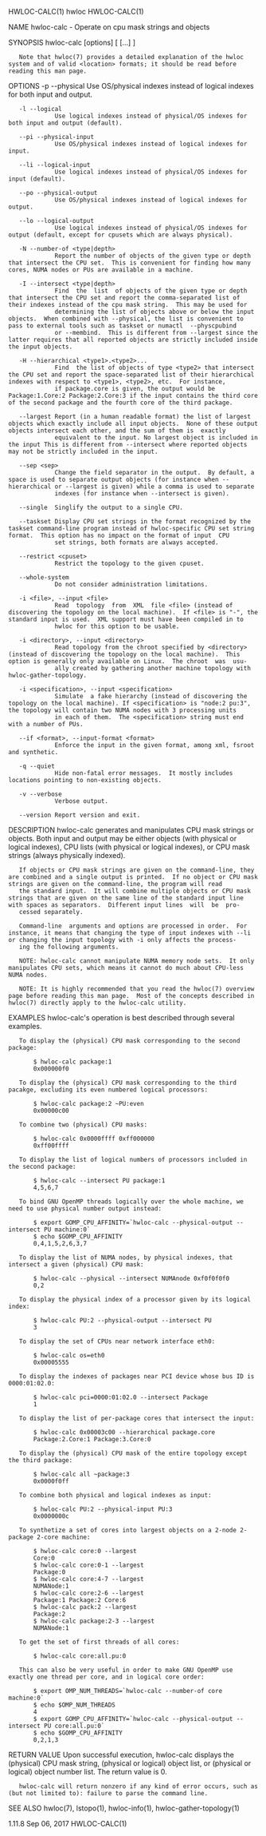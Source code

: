 HWLOC-CALC(1)                                                                                       hwloc                                                                                       HWLOC-CALC(1)



NAME
       hwloc-calc - Operate on cpu mask strings and objects

SYNOPSIS
       hwloc-calc [options] <location1> [<location2> [...] ]

       Note that hwloc(7) provides a detailed explanation of the hwloc system and of valid <location> formats; it should be read before reading this man page.

OPTIONS
       -p --physical
                 Use OS/physical indexes instead of logical indexes for both input and output.

       -l --logical
                 Use logical indexes instead of physical/OS indexes for both input and output (default).

       --pi --physical-input
                 Use OS/physical indexes instead of logical indexes for input.

       --li --logical-input
                 Use logical indexes instead of physical/OS indexes for input (default).

       --po --physical-output
                 Use OS/physical indexes instead of logical indexes for output.

       --lo --logical-output
                 Use logical indexes instead of physical/OS indexes for output (default, except for cpusets which are always physical).

       -N --number-of <type|depth>
                 Report the number of objects of the given type or depth that intersect the CPU set.  This is convenient for finding how many cores, NUMA nodes or PUs are available in a machine.

       -I --intersect <type|depth>
                 Find  the  list  of objects of the given type or depth that intersect the CPU set and report the comma-separated list of their indexes instead of the cpu mask string.  This may be used for
                 determining the list of objects above or below the input objects.  When combined with --physical, the list is convenient to pass to external tools such as taskset or numactl  --physcpubind
                 or --membind.  This is different from --largest since the latter requires that all reported objects are strictly included inside the input objects.

       -H --hierarchical <type1>.<type2>...
                 Find  the list of objects of type <type2> that intersect the CPU set and report the space-separated list of their hierarchical indexes with respect to <type1>, <type2>, etc.  For instance,
                 if package.core is given, the output would be Package:1.Core:2 Package:2.Core:3 if the input contains the third core of the second package and the fourth core of the third package.

       --largest Report (in a human readable format) the list of largest objects which exactly include all input objects.  None of these output objects intersect each other, and the sum of them is  exactly
                 equivalent to the input. No largest object is included in the input This is different from --intersect where reported objects may not be strictly included in the input.

       --sep <sep>
                 Change the field separator in the output.  By default, a space is used to separate output objects (for instance when --hierarchical or --largest is given) while a comma is used to separate
                 indexes (for instance when --intersect is given).

       --single  Singlify the output to a single CPU.

       --taskset Display CPU set strings in the format recognized by the taskset command-line program instead of hwloc-specific CPU set string format.  This option has no impact on the format of input  CPU
                 set strings, both formats are always accepted.

       --restrict <cpuset>
                 Restrict the topology to the given cpuset.

       --whole-system
                 Do not consider administration limitations.

       -i <file>, --input <file>
                 Read  topology  from  XML  file <file> (instead of discovering the topology on the local machine).  If <file> is "-", the standard input is used.  XML support must have been compiled in to
                 hwloc for this option to be usable.

       -i <directory>, --input <directory>
                 Read topology from the chroot specified by <directory> (instead of discovering the topology on the local machine).  This option is generally only available on Linux.  The chroot  was  usu‐
                 ally created by gathering another machine topology with hwloc-gather-topology.

       -i <specification>, --input <specification>
                 Simulate  a fake hierarchy (instead of discovering the topology on the local machine). If <specification> is "node:2 pu:3", the topology will contain two NUMA nodes with 3 processing units
                 in each of them.  The <specification> string must end with a number of PUs.

       --if <format>, --input-format <format>
                 Enforce the input in the given format, among xml, fsroot and synthetic.

       -q --quiet
                 Hide non-fatal error messages.  It mostly includes locations pointing to non-existing objects.

       -v --verbose
                 Verbose output.

       --version Report version and exit.

DESCRIPTION
       hwloc-calc generates and manipulates CPU mask strings or objects.  Both input and output may be either objects (with physical or logical indexes), CPU lists (with physical or  logical  indexes),  or
       CPU mask strings (always physically indexed).

       If objects or CPU mask strings are given on the command-line, they are combined and a single output is printed.  If no object or CPU mask strings are given on the command-line, the program will read
       the standard input.  It will combine multiple objects or CPU mask strings that are given on the same line of the standard input line with spaces as separators.  Different input lines  will  be  pro‐
       cessed separately.

       Command-line  arguments and options are processed in order.  For instance, it means that changing the type of input indexes with --li or changing the input topology with -i only affects the process‐
       ing the following arguments.

       NOTE: hwloc-calc cannot manipulate NUMA memory node sets.  It only manipulates CPU sets, which means it cannot do much about CPU-less NUMA nodes.

       NOTE: It is highly recommended that you read the hwloc(7) overview page before reading this man page.  Most of the concepts described in hwloc(7) directly apply to the hwloc-calc utility.

EXAMPLES
       hwloc-calc's operation is best described through several examples.

       To display the (physical) CPU mask corresponding to the second package:

           $ hwloc-calc package:1
           0x000000f0

       To display the (physical) CPU mask corresponding to the third pacakge, excluding its even numbered logical processors:

           $ hwloc-calc package:2 ~PU:even
           0x00000c00

       To combine two (physical) CPU masks:

           $ hwloc-calc 0x0000ffff 0xff000000
           0xff00ffff

       To display the list of logical numbers of processors included in the second package:

           $ hwloc-calc --intersect PU package:1
           4,5,6,7

       To bind GNU OpenMP threads logically over the whole machine, we need to use physical number output instead:

           $ export GOMP_CPU_AFFINITY=`hwloc-calc --physical-output --intersect PU machine:0`
           $ echo $GOMP_CPU_AFFINITY
           0,4,1,5,2,6,3,7

       To display the list of NUMA nodes, by physical indexes, that intersect a given (physical) CPU mask:

           $ hwloc-calc --physical --intersect NUMAnode 0xf0f0f0f0
           0,2

       To display the physical index of a processor given by its logical index:

           $ hwloc-calc PU:2 --physical-output --intersect PU
           3

       To display the set of CPUs near network interface eth0:

           $ hwloc-calc os=eth0
           0x00005555

       To display the indexes of packages near PCI device whose bus ID is 0000:01:02.0:

           $ hwloc-calc pci=0000:01:02.0 --intersect Package
           1

       To display the list of per-package cores that intersect the input:

           $ hwloc-calc 0x00003c00 --hierarchical package.core
           Package:2.Core:1 Package:3.Core:0

       To display the (physical) CPU mask of the entire topology except the third package:

           $ hwloc-calc all ~package:3
           0x0000f0ff

       To combine both physical and logical indexes as input:

           $ hwloc-calc PU:2 --physical-input PU:3
           0x0000000c

       To synthetize a set of cores into largest objects on a 2-node 2-package 2-core machine:

           $ hwloc-calc core:0 --largest
           Core:0
           $ hwloc-calc core:0-1 --largest
           Package:0
           $ hwloc-calc core:4-7 --largest
           NUMANode:1
           $ hwloc-calc core:2-6 --largest
           Package:1 Package:2 Core:6
           $ hwloc-calc pack:2 --largest
           Package:2
           $ hwloc-calc package:2-3 --largest
           NUMANode:1

       To get the set of first threads of all cores:

           $ hwloc-calc core:all.pu:0

       This can also be very useful in order to make GNU OpenMP use exactly one thread per core, and in logical core order:

           $ export OMP_NUM_THREADS=`hwloc-calc --number-of core machine:0`
           $ echo $OMP_NUM_THREADS
           4
           $ export GOMP_CPU_AFFINITY=`hwloc-calc --physical-output --intersect PU core:all.pu:0`
           $ echo $GOMP_CPU_AFFINITY
           0,2,1,3


RETURN VALUE
       Upon successful execution, hwloc-calc displays the (physical) CPU mask string, (physical or logical) object list, or (physical or logical) object number list.  The return value is 0.

       hwloc-calc will return nonzero if any kind of error occurs, such as (but not limited to): failure to parse the command line.

SEE ALSO
       hwloc(7), lstopo(1), hwloc-info(1), hwloc-gather-topology(1)




1.11.8                                                                                           Sep 06, 2017                                                                                   HWLOC-CALC(1)
